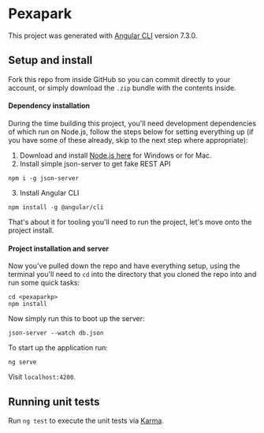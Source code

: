 # Pexapark

This project was generated with [Angular CLI](https://github.com/angular/angular-cli) version 7.3.0.

## Setup and install

Fork this repo from inside GitHub so you can commit directly to your account, or
simply download the `.zip` bundle with the contents inside.

#### Dependency installation

During the time building this project, you'll need development dependencies of
which run on Node.js, follow the steps below for setting everything up (if you
have some of these already, skip to the next step where appropriate):

1. Download and install [Node.js here](https://nodejs.org/en/download/) for
   Windows or for Mac.
2. Install simple json-server to get fake REST API

```
npm i -g json-server
```
3. Install Angular CLI
```
npm install -g @angular/cli
```

That's about it for tooling you'll need to run the project, let's move onto the
project install.

#### Project installation and server

Now you've pulled down the repo and have everything setup, using the terminal
you'll need to `cd` into the directory that you cloned the repo into and run
some quick tasks:

```
cd <pexaparkp>
npm install
```

Now simply run this to boot up the server:

```
json-server --watch db.json
```

To start up the application run:

```
ng serve
```

Visit `localhost:4200`.


## Running unit tests

Run `ng test` to execute the unit tests via [Karma](https://karma-runner.github.io).
